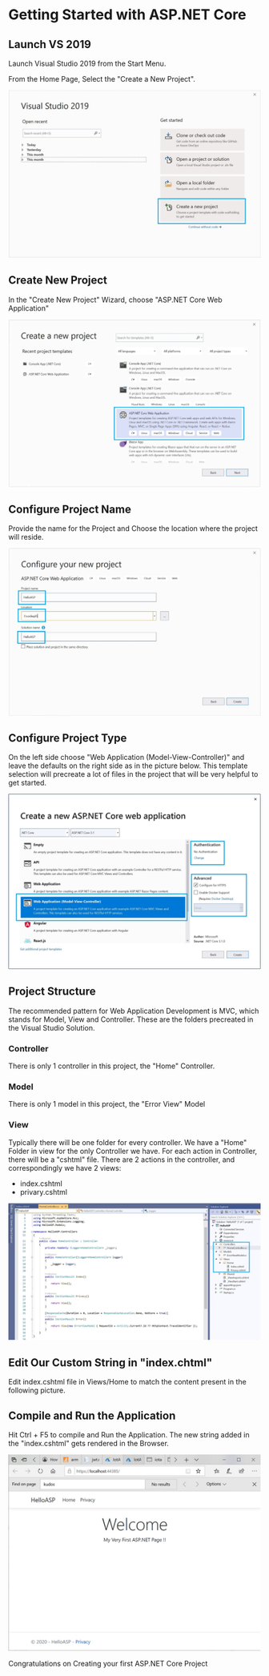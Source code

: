 # Getting Started with ASP.NET Core

## Launch VS 2019

Launch Visual Studio 2019 from the Start Menu.

From the Home Page, Select the "Create a New Project".

![alt text](./Images/GettingStarted_1.JPG "Create New Project")

## Create New Project

In the "Create New Project" Wizard, choose "ASP.NET Core Web Application"

![alt text](.\Images\GettingStarted_2.JPG "Create New Project")

## Configure Project Name

Provide the name for the Project and Choose the location where the project will reside.

![alt text](.\Images\GettingStarted_3.JPG "Create New Project")

## Configure Project Type

On the left side choose "Web Application (Model-View-Controller)" and leave the defaults on the right side as in the picture below. This template selection will precreate a lot of files in the project that will be very helpful to get started.

![alt text](.\Images\GettingStarted_4.JPG "Create New Project")

## Project Structure

The recommended pattern for Web Application Development is MVC, which stands for Model, View and Controller. These are the folders precreated in the Visual Studio Solution.

### Controller

There is only 1 controller in this project, the "Home" Controller.

### Model

There is only 1 model in this project, the "Error View" Model

### View

Typically there will be one folder for every controller. We have a "Home" Folder in view for the only Controller we have. For each action in Controller, there will be a "cshtml" file. There are 2 actions in the controller, and correspondingly we have 2 views:

- index.cshtml
- privary.cshtml

![alt text](.\Images\GettingStarted_5.JPG "Create New Project")

## Edit Our Custom String in "index.chtml"

Edit index.cshtml file in Views/Home to match the content present in the following picture.

## Compile and Run the Application

Hit Ctrl + F5 to compile and Run the Application. The new string added in the "index.cshtml" gets rendered in the Browser.

![alt text](.\Images\GettingStarted_7.JPG "Create New Project")

Congratulations on Creating your first ASP.NET Core Project

